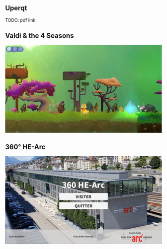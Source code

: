 ## Uperqt
TODO: pdf link

## Valdi & the 4 Seasons
[![Valdi & the 4 Seasons](valdi_cover.png)](https://youtu.be/zzIR6NazFuk)

## 360° HE-Arc
[![360° HE-Arc](360_hearc_cover.png)](https://youtu.be/wWhQ7abRNOc)
